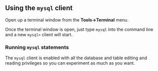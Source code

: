 ## Using the `mysql` client
Open up a terminal window from the **Tools->Terminal** menu.

Once the terminal window is open, just type `mysql` into the command line and a new `mysql>` client will start. 

### Running `mysql` statements
The `mysql` client is enabled with all the database and table editing and reading privileges so you can experiment as much as you want.

